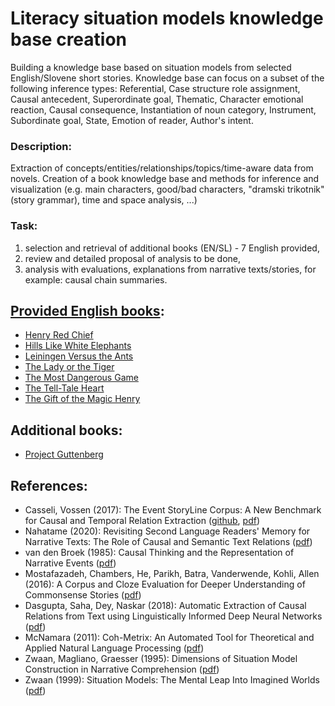# Literacy situation models knowledge base creation

Building a knowledge base based on situation models from selected English/Slovene short stories. Knowledge base can focus on a subset of the following inference types: Referential, Case structure role  assignment, Causal antecedent, Superordinate goal, Thematic, Character emotional reaction, Causal consequence, Instantiation of noun category, Instrument, Subordinate goal, State, Emotion of reader, Author's intent.

### Description:

Extraction of concepts/entities/relationships/topics/time-aware data from novels. Creation of a book knowledge base and methods for inference and visualization (e.g. main characters, good/bad characters, "dramski trikotnik" (story grammar), time and space analysis, ...)

### Task:

1.  selection and retrieval of additional books (EN/SL) - 7 English provided, 
2.  review and detailed proposal of analysis to be done, 
3.  analysis with evaluations, explanations from narrative texts/stories, for example: causal chain summaries.

## [Provided English books](https://drive.google.com/drive/folders/1M15GSnqONLrVT0TeLkZ12bVlmHHofPII):

-   [Henry Red Chief](./dataset/raw/Henry_Red_Chief.txt)
-   [Hills Like White Elephants](<./dataset/raw/Hills Like White Elephants.txt>)
-   [Leiningen Versus the Ants](./dataset/raw/LeiningenVstheAnts.txt)
-   [The Lady or the Tiger](<./dataset/raw/The Lady or the Tiger Original.txt>)
-   [The Most Dangerous Game](<./dataset/raw/The Most Dangerous Game.txt>)
-   [The Tell-Tale Heart](<./dataset/raw/The Tell Tale Heart.txt>)
-   [The Gift of the Magic Henry](./dataset/raw/the_gift_of_the_magi_0_Henry.txt)

## Additional books:

-   [Project Guttenberg](https://www.kaggle.com/shubchat/1002-short-stories-from-project-guttenberg)

## References:

-   Casseli, Vossen (2017): The Event StoryLine Corpus: A New Benchmark for Causal and Temporal Relation Extraction ([github](https://github.com/tommasoc80/EventStoryLine), [pdf](https://aclanthology.org/W17-2711.pdf))
-   Nahatame (2020): Revisiting Second Language Readers' Memory for Narrative Texts: The Role of Causal and Semantic Text Relations ([pdf](https://www.tandfonline.com/doi/pdf/10.1080/02702711.2020.1768986))
-   van den Broek (1985): Causal Thinking and the Representation of Narrative Events ([pdf](https://www.researchgate.net/profile/Paul-Van-Den-Broek/publication/222232677_Causal_Thinking_and_the_Representation_of_Narrative_Events/links/59f6f2b2a6fdcc075ec61c75/Causal-Thinking-and-the-Representation-of-Narrative-Events.pdf))
-   Mostafazadeh, Chambers, He, Parikh, Batra, Vanderwende, Kohli, Allen (2016): ​​A Corpus and Cloze Evaluation for Deeper Understanding of Commonsense Stories ([pdf](https://aclanthology.org/N16-1098.pdf))
-   Dasgupta, Saha, Dey, Naskar (2018): Automatic Extraction of Causal Relations from Text using Linguistically Informed Deep Neural Networks ([pdf](https://aclanthology.org/W18-5035.pdf))
-   McNamara (2011): Coh-Metrix: An Automated Tool for Theoretical and Applied Natural Language Processing ([pdf](https://www.researchgate.net/profile/Danielle-Mcnamara/publication/285651904_Coh-Metrix_An_Automated_Tool_for_Theoretical_and_Applied_Natural_Language_Processing/links/5dc45b4b4585151435f2ee91/Coh-Metrix-An-Automated-Tool-for-Theoretical-and-Applied-Natural-Language-Processing.pdf))
-   Zwaan, Magliano, Graesser (1995): Dimensions of Situation Model Construction in Narrative Comprehension ([pdf](https://sites.ualberta.ca/~dmiall/LiteraryReading/Readings/Zwann%20Magliano%20Graesser.pdf))
-   Zwaan (1999): Situation Models: The Mental Leap Into Imagined Worlds ([pdf](https://journals.sagepub.com/doi/pdf/10.1111/1467-8721.00004))
